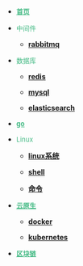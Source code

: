 <!-- docs/_sidebar.md -->

- [<font size=2.8 style="color:#42b983"><u>**首页**</u></font>](README "I will do my best")

- <font size=2.8 style="color:#42b983">中间件</font>

   - [**rabbitmq**](middleware/rabbitmq)

- <font size=2.8 style="color:#42b983">数据库</font>

   - [**redis**](databases/redis)

   - [**mysql**](databases/mysql)

   - [**elasticsearch**](databases/elasticsearch)

- [<font size=2.8 style="color:#42b983"><u>**go**</u></font>](golang/golang)

- <font size=2.8 style="color:#42b983">Linux</font>

   - [**linux系统**](linux/linux)

   - [**shell**](linux/shell)

   - [**命令**](linux/shellcommand)

- [<font size=2.8 style="color:#42b983"><u>**云原生**</u></font>](cloudnative/cloudnative)

   - [**docker**](cloudnative/docker)

   - [**kubernetes**](cloudnative/kubernetes)

- [<font size=2.8 style="color:#42b983"><u>**区块链**</u></font>](blockchain/blockchain)
